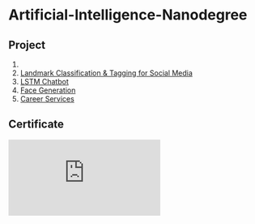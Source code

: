# Artificial-Intelligence-Nanodegree

## Project
1. [](https://github.com/ShoNakamura5/Deep-Learning-Nanodegree/tree/main/Project1_Developing%20a%20Handwritten%20Digits%20Classifier%20with%20PyTorch)
2. [Landmark Classification & Tagging for Social Media](https://github.com/ShoNakamura5/Deep-Learning-Nanodegree/tree/main/Project2_Landmark%20Classification%20%26%20Tagging%20for%20Social%20Media)
3. [LSTM Chatbot](https://github.com/ShoNakamura5/Deep-Learning-Nanodegree/tree/main/Project3_LSTM%20Chatbot)
4. [Face Generation](https://github.com/ShoNakamura5/Deep-Learning-Nanodegree/tree/main/Project4_Face%20Generation)
5. [Career Services](https://github.com/ShoNakamura5/Deep-Learning-Nanodegree/tree/main/Project5_Career%20Services)

## Certificate
![](https://github.com/ShoNakamura5/Artificial-Intelligence-Nanodegree/blob/main/Artificial%20Intelligence%20Nanodegree%20Certificate.pdf)
